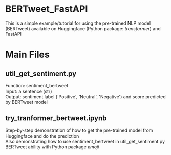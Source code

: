 # BERTweet_FastAPI
This is a simple example/tutorial for using the pre-trained NLP model (BERTweet) available on Huggingface (Python package: *transformer*) and FastAPI
# Main Files
## util_get_sentiment.py
Function: sentiment_bertweet  
Input: a sentence (str)  
Output: sentiment label ('Positive', 'Neutral', 'Negative') and score predicted by BERTweet model
## try_tranformer_bertweet.ipynb
Step-by-step demonstration of how to get the pre-trained model from Huggingface and do the prediction  
Also demonstrating how to use sentiment_bertweet in util_get_sentiment.py  
BERTweet ability with Python package *emoji*